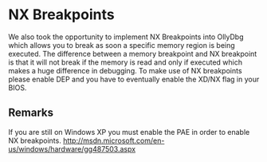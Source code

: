 # NX Breakpoints #
We also took the opportunity to implement NX Breakpoints into OllyDbg which allows you to break
as soon a specific memory region is being executed. The difference between a memory breakpoint and
NX breakpoint is that it will not break if the memory is read and only if executed which makes
a huge difference in debugging. To make use of NX breakpoints please enable DEP and you have to
eventually enable the XD/NX flag in your BIOS.

## Remarks ##
If you are still on Windows XP you must enable the PAE in order to enable NX breakpoints.
http://msdn.microsoft.com/en-us/windows/hardware/gg487503.aspx